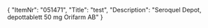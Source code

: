 {
  "ItemNr": "051471",
  "Title": "test",
  "Description": "Seroquel Depot, depottablett 50 mg Orifarm AB"
}